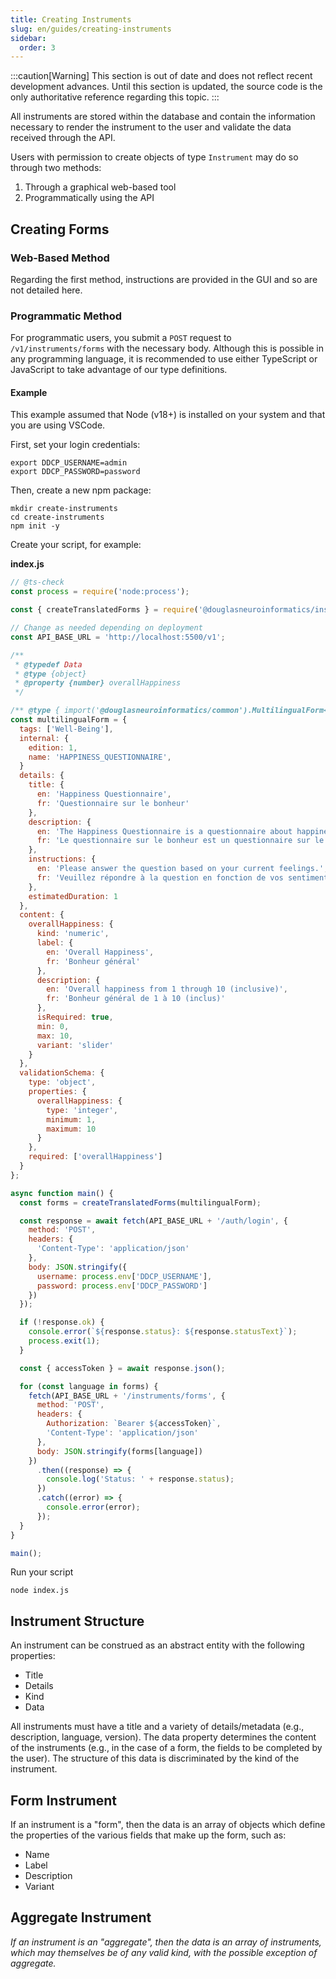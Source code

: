 ```yaml
---
title: Creating Instruments
slug: en/guides/creating-instruments
sidebar:
  order: 3
---
```


:::caution[Warning]
This section is out of date and does not reflect recent development advances. Until this section is updated, the source code is the only authoritative reference regarding this topic.
:::

All instruments are stored within the database and contain the information necessary to render the instrument to the user and validate the data received through the API.

Users with permission to create objects of type `Instrument` may do so through two methods:

1. Through a graphical web-based tool
2. Programmatically using the API

## Creating Forms

### Web-Based Method

Regarding the first method, instructions are provided in the GUI and so are not detailed here.

### Programmatic Method

For programmatic users, you submit a `POST` request to `/v1/instruments/forms` with the necessary body. Although this is possible in any programming language, it is recommended to use either TypeScript or JavaScript to take advantage of our type definitions.

#### Example

This example assumed that Node (v18+) is installed on your system and that you are using VSCode.

First, set your login credentials:

```shell
export DDCP_USERNAME=admin
export DDCP_PASSWORD=password
```

Then, create a new npm package:

```shell
mkdir create-instruments
cd create-instruments
npm init -y
```

Create your script, for example:

**index.js**

```javascript
// @ts-check
const process = require('node:process');

const { createTranslatedForms } = require('@douglasneuroinformatics/instruments');

// Change as needed depending on deployment
const API_BASE_URL = 'http://localhost:5500/v1';

/**
 * @typedef Data
 * @type {object}
 * @property {number} overallHappiness
 */

/** @type { import('@douglasneuroinformatics/common').MultilingualForm<Data> } */
const multilingualForm = {
  tags: ['Well-Being'],
  internal: {
    edition: 1,
    name: 'HAPPINESS_QUESTIONNAIRE',
  }
  details: {
    title: {
      en: 'Happiness Questionnaire',
      fr: 'Questionnaire sur le bonheur'
    },
    description: {
      en: 'The Happiness Questionnaire is a questionnaire about happiness.',
      fr: 'Le questionnaire sur le bonheur est un questionnaire sur le bonheur.'
    },
    instructions: {
      en: 'Please answer the question based on your current feelings.',
      fr: 'Veuillez répondre à la question en fonction de vos sentiments actuels.'
    },
    estimatedDuration: 1
  },
  content: {
    overallHappiness: {
      kind: 'numeric',
      label: {
        en: 'Overall Happiness',
        fr: 'Bonheur général'
      },
      description: {
        en: 'Overall happiness from 1 through 10 (inclusive)',
        fr: 'Bonheur général de 1 à 10 (inclus)'
      },
      isRequired: true,
      min: 0,
      max: 10,
      variant: 'slider'
    }
  },
  validationSchema: {
    type: 'object',
    properties: {
      overallHappiness: {
        type: 'integer',
        minimum: 1,
        maximum: 10
      }
    },
    required: ['overallHappiness']
  }
};

async function main() {
  const forms = createTranslatedForms(multilingualForm);

  const response = await fetch(API_BASE_URL + '/auth/login', {
    method: 'POST',
    headers: {
      'Content-Type': 'application/json'
    },
    body: JSON.stringify({
      username: process.env['DDCP_USERNAME'],
      password: process.env['DDCP_PASSWORD']
    })
  });

  if (!response.ok) {
    console.error(`${response.status}: ${response.statusText}`);
    process.exit(1);
  }

  const { accessToken } = await response.json();

  for (const language in forms) {
    fetch(API_BASE_URL + '/instruments/forms', {
      method: 'POST',
      headers: {
        Authorization: `Bearer ${accessToken}`,
        'Content-Type': 'application/json'
      },
      body: JSON.stringify(forms[language])
    })
      .then((response) => {
        console.log('Status: ' + response.status);
      })
      .catch((error) => {
        console.error(error);
      });
  }
}

main();
```

Run your script

```shell
node index.js
```

## Instrument Structure

An instrument can be construed as an abstract entity with the following properties:

- Title
- Details
- Kind
- Data

All instruments must have a title and a variety of details/metadata (e.g., description, language, version).
The data property determines the content of the instruments (e.g., in the case of a form, the fields to be completed by the user). The structure of this data is discriminated by the kind of the instrument.

## Form Instrument

If an instrument is a "form", then the data is an array of objects which define the properties of the various fields that make up the form, such as:

- Name
- Label
- Description
- Variant

## Aggregate Instrument

_If an instrument is an "aggregate", then the data is an array of instruments, which may themselves be of any valid kind, with the possible exception of aggregate._

